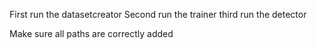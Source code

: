First run the datasetcreator
Second run the trainer
third run the detector

Make sure all paths are correctly added
